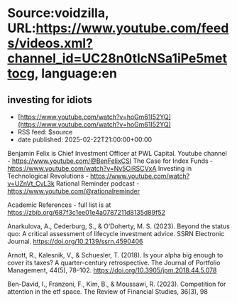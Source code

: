# Source:voidzilla, URL:https://www.youtube.com/feeds/videos.xml?channel_id=UC28n0tlcNSa1iPe5mettocg, language:en

## investing for idiots
 - [https://www.youtube.com/watch?v=hoGm61I52YQ](https://www.youtube.com/watch?v=hoGm61I52YQ)
 - RSS feed: $source
 - date published: 2025-02-22T21:00:00+00:00

Benjamin Felix is Chief Investment Officer at PWL Capital.
Youtube channel - https://www.youtube.com/@BenFelixCSI
The Case for Index Funds - https://www.youtube.com/watch?v=Nv5CiRSCVxA
Investing in Technological Revolutions - https://www.youtube.com/watch?v=UZnVt_CvL3k
Rational Reminder podcast - https://www.youtube.com/@rationalreminder

Academic References - full list is at https://zbib.org/687f3c1ee01e4a0787211d8135d89f52

Anarkulova, A., Cederburg, S., & O’Doherty, M. S. (2023). Beyond the status quo: A critical assessment of lifecycle investment advice. SSRN Electronic Journal. https://doi.org/10.2139/ssrn.4590406

Arnott, R., Kalesnik, V., & Schuesler, T. (2018). Is your alpha big enough to cover its taxes? A quarter-century retrospective. The Journal of Portfolio Management, 44(5), 78–102. https://doi.org/10.3905/jpm.2018.44.5.078

Ben-David, I., Franzoni, F., Kim, B., & Moussawi, R. (2023). Competition for attention in the etf space. The Review of Financial Studies, 36(3), 98


